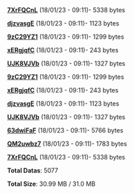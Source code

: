 [**7XrFQCnL**](/data/7XrFQCnL.txt) (18/01/23 - 09:11)- 5338 bytes

[**djzvasgE**](/data/djzvasgE.txt) (18/01/23 - 09:11)- 1123 bytes

[**9zC29YZ1**](/data/9zC29YZ1.txt) (18/01/23 - 09:11)- 1299 bytes

[**xERgjqfC**](/data/xERgjqfC.txt) (18/01/23 - 09:11)- 243 bytes

[**UJK8VJVb**](/data/UJK8VJVb.txt) (18/01/23 - 09:11)- 1327 bytes

[**9zC29YZ1**](/data/9zC29YZ1.txt) (18/01/23 - 09:11)- 1299 bytes

[**xERgjqfC**](/data/xERgjqfC.txt) (18/01/23 - 09:11)- 243 bytes

[**djzvasgE**](/data/djzvasgE.txt) (18/01/23 - 09:11)- 1123 bytes

[**UJK8VJVb**](/data/UJK8VJVb.txt) (18/01/23 - 09:11)- 1327 bytes

[**63dwiFaF**](/data/63dwiFaF.txt) (18/01/23 - 09:11)- 5766 bytes

[**QM2uwbz7**](/data/QM2uwbz7.txt) (18/01/23 - 09:11)- 1783 bytes

[**7XrFQCnL**](/data/7XrFQCnL.txt) (18/01/23 - 09:11)- 5338 bytes

**Total Datas**: 5077

**Total Size**: 30.99 MB / 31.0 MB